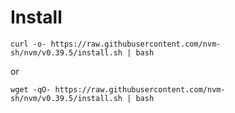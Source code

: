 # Install

`curl -o- https://raw.githubusercontent.com/nvm-sh/nvm/v0.39.5/install.sh | bash`

or

`wget -qO- https://raw.githubusercontent.com/nvm-sh/nvm/v0.39.5/install.sh | bash`
